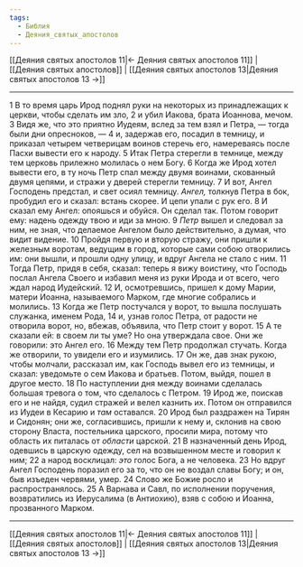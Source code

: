 ```yaml
---
tags:
  - Библия
  - Деяния_святых_апостолов
---
```

[[Деяния святых апостолов 11|← Деяния святых апостолов 11]] | [[Деяния святых апостолов]] | [[Деяния святых апостолов 13|Деяния святых апостолов 13 →]]

---
1 В то время царь Ирод поднял руки на некоторых из принадлежащих к церкви, чтобы сделать им зло,
2 и убил Иакова, брата Иоаннова, мечом.
3 Видя же, что это приятно Иудеям, вслед за тем взял и Петра, — тогда были дни опресноков, —
4 и, задержав его, посадил в темницу, и приказал четырем четверицам воинов стеречь его, намереваясь после Пасхи вывести его к народу.
5 Итак Петра стерегли в темнице, между тем церковь прилежно молилась о нем Богу.
6 Когда же Ирод хотел вывести его, в ту ночь Петр спал между двумя воинами, скованный двумя цепями, и стражи у дверей стерегли темницу.
7 И вот, Ангел Господень предстал, и свет осиял темницу. <I>Ангел,</I> толкнув Петра в бок, пробудил его и сказал: встань скорее. И цепи упали с рук его.
8 И сказал ему Ангел: опояшься и обуйся. Он сделал так. Потом говорит ему: надень одежду твою и иди за мною.
9 <I>Петр</I> вышел и следовал за ним, не зная, что делаемое Ангелом было действительно, а думая, что видит видение.
10 Пройдя первую и вторую стражу, они пришли к железным воротам, ведущим в город, которые сами собою отворились им: они вышли, и прошли одну улицу, и вдруг Ангела не стало с ним.
11 Тогда Петр, придя в себя, сказал: теперь я вижу воистину, что Господь послал Ангела Своего и избавил меня из руки Ирода и от всего, чего ждал народ Иудейский.
12 И, осмотревшись, пришел к дому Марии, матери Иоанна, называемого Марком, где многие собрались и молились.
13 Когда же Петр постучался у ворот, то вышла послушать служанка, именем Рода,
14 и, узнав голос Петра, от радости не отворила ворот, но, вбежав, объявила, что Петр стоит у ворот.
15 А те сказали ей: в своем ли ты уме? Но она утверждала свое. Они же говорили: это Ангел его.
16 Между тем Петр продолжал стучать. Когда же отворили, то увидели его и изумились.
17 Он же, дав знак рукою, чтобы молчали, рассказал им, как Господь вывел его из темницы, и сказал: уведомьте о сем Иакова и братьев. Потом, выйдя, пошел в другое место.
18 По наступлении дня между воинами сделалась большая тревога о том, что сделалось с Петром.
19 Ирод же, поискав его и не найдя, судил стражей и велел казнить их. Потом он отправился из Иудеи в Кесарию и <I>там</I> оставался.
20 Ирод был раздражен на Тирян и Сидонян; они же, согласившись, пришли к нему и, склонив на свою сторону Власта, постельника царского, просили мира, потому что область их питалась от <I>области</I> царской.
21 В назначенный день Ирод, одевшись в царскую одежду, сел на возвышенном месте и говорил к ним;
22 а народ восклицал: <I>это</I> голос Бога, а не человека.
23 Но вдруг Ангел Господень поразил его за то, что он не воздал славы Богу; и он, быв изъеден червями, умер.
24 Слово же Божие росло и распространялось.
25 А Варнава и Савл, по исполнении поручения, возвратились из Иерусалима (в Антиохию), взяв с собою и Иоанна, прозванного Марком.

---
[[Деяния святых апостолов 11|← Деяния святых апостолов 11]] | [[Деяния святых апостолов]] | [[Деяния святых апостолов 13|Деяния святых апостолов 13 →]]